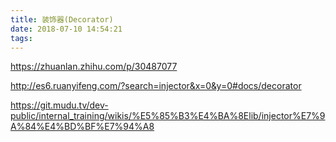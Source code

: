 ```yaml
---
title: 装饰器(Decorator)
date: 2018-07-10 14:54:21
tags:
---
```


https://zhuanlan.zhihu.com/p/30487077

http://es6.ruanyifeng.com/?search=injector&x=0&y=0#docs/decorator

https://git.mudu.tv/dev-public/internal_training/wikis/%E5%85%B3%E4%BA%8Elib/injector%E7%9A%84%E4%BD%BF%E7%94%A8

